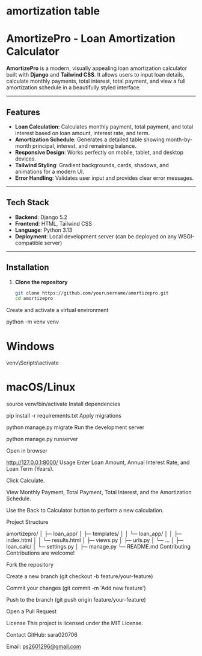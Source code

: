 # amortization table 

# AmortizePro - Loan Amortization Calculator

**AmortizePro** is a modern, visually appealing loan amortization calculator built with **Django** and **Tailwind CSS**. It allows users to input loan details, calculate monthly payments, total interest, total payment, and view a full amortization schedule in a beautifully styled interface.

---

## Features

- **Loan Calculation**: Calculates monthly payment, total payment, and total interest based on loan amount, interest rate, and term.  
- **Amortization Schedule**: Generates a detailed table showing month-by-month principal, interest, and remaining balance.  
- **Responsive Design**: Works perfectly on mobile, tablet, and desktop devices.  
- **Tailwind Styling**: Gradient backgrounds, cards, shadows, and animations for a modern UI.  
- **Error Handling**: Validates user input and provides clear error messages.  

---

## Tech Stack

- **Backend**: Django 5.2  
- **Frontend**: HTML, Tailwind CSS  
- **Language**: Python 3.13  
- **Deployment**: Local development server (can be deployed on any WSGI-compatible server)

---

## Installation

1. **Clone the repository**
   ```bash
   git clone https://github.com/yourusername/amortizepro.git
   cd amortizepro
Create and activate a virtual environment


python -m venv venv
# Windows
venv\Scripts\activate
# macOS/Linux
source venv/bin/activate
Install dependencies


pip install -r requirements.txt
Apply migrations


python manage.py migrate
Run the development server


python manage.py runserver

Open in browser


http://127.0.0.1:8000/
Usage
Enter Loan Amount, Annual Interest Rate, and Loan Term (Years).

Click Calculate.

View Monthly Payment, Total Payment, Total Interest, and the Amortization Schedule.

Use the Back to Calculator button to perform a new calculation.

Project Structure

amortizepro/
│
├─ loan_app/
│   ├─ templates/
│   │   └─ loan_app/
│   │       ├─ index.html
│   │       └─ results.html
│   ├─ views.py
│   ├─ urls.py
│   └─ ...
│
├─ loan_calc/
│   └─ settings.py
│
├─ manage.py
└─ README.md
Contributing
Contributions are welcome!

Fork the repository

Create a new branch (git checkout -b feature/your-feature)

Commit your changes (git commit -m 'Add new feature')

Push to the branch (git push origin feature/your-feature)

Open a Pull Request

License
This project is licensed under the MIT License.

Contact
GitHub: sara020706

Email: ps2601296@gmail.com